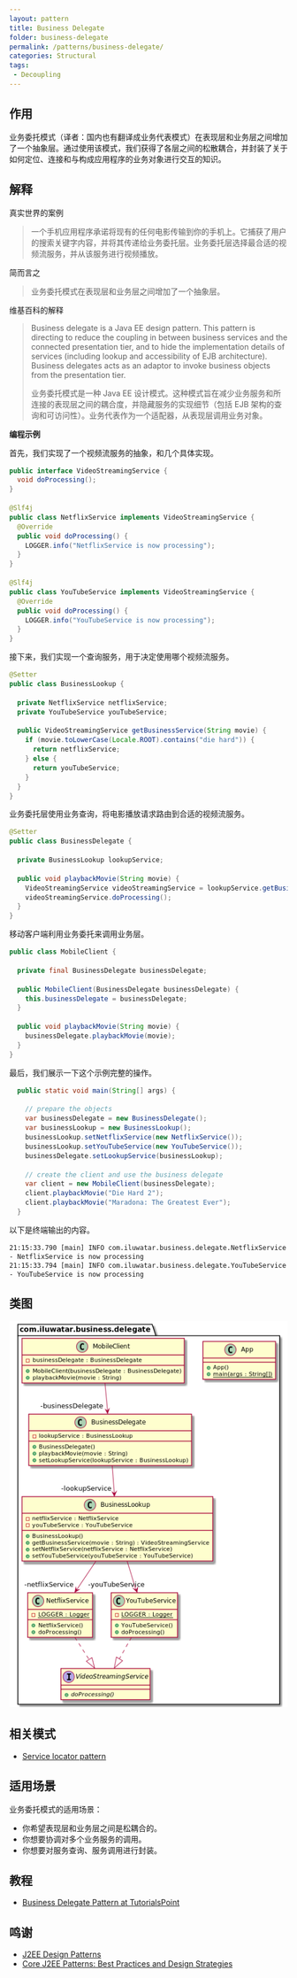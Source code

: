 ```yaml
---
layout: pattern
title: Business Delegate
folder: business-delegate
permalink: /patterns/business-delegate/
categories: Structural
tags:
 - Decoupling
---
```


## 作用

业务委托模式（译者：国内也有翻译成业务代表模式）在表现层和业务层之间增加了一个抽象层。通过使用该模式，我们获得了各层之间的松散耦合，并封装了关于如何定位、连接和与构成应用程序的业务对象进行交互的知识。

## 解释

真实世界的案例

> 一个手机应用程序承诺将现有的任何电影传输到你的手机上。它捕获了用户的搜索关键字内容，并将其传递给业务委托层。业务委托层选择最合适的视频流服务，并从该服务进行视频播放。

简而言之

> 业务委托模式在表现层和业务层之间增加了一个抽象层。

维基百科的解释

> Business delegate is a Java EE design pattern. This pattern is directing to reduce the coupling 
> in between business services and the connected presentation tier, and to hide the implementation 
> details of services (including lookup and accessibility of EJB architecture). Business delegates 
> acts as an adaptor to invoke business objects from the presentation tier.
>
> 业务委托模式是一种 Java EE 设计模式。这种模式旨在减少业务服务和所连接的表现层之间的耦合度，并隐藏服务的实现细节（包括 EJB 架构的查询和可访问性）。业务代表作为一个适配器，从表现层调用业务对象。

**编程示例**

首先，我们实现了一个视频流服务的抽象，和几个具体实现。

```java
public interface VideoStreamingService {
  void doProcessing();
}

@Slf4j
public class NetflixService implements VideoStreamingService {
  @Override
  public void doProcessing() {
    LOGGER.info("NetflixService is now processing");
  }
}

@Slf4j
public class YouTubeService implements VideoStreamingService {
  @Override
  public void doProcessing() {
    LOGGER.info("YouTubeService is now processing");
  }
}
```

接下来，我们实现一个查询服务，用于决定使用哪个视频流服务。

```java
@Setter
public class BusinessLookup {

  private NetflixService netflixService;
  private YouTubeService youTubeService;

  public VideoStreamingService getBusinessService(String movie) {
    if (movie.toLowerCase(Locale.ROOT).contains("die hard")) {
      return netflixService;
    } else {
      return youTubeService;
    }
  }
}
```

业务委托层使用业务查询，将电影播放请求路由到合适的视频流服务。

```java
@Setter
public class BusinessDelegate {

  private BusinessLookup lookupService;

  public void playbackMovie(String movie) {
    VideoStreamingService videoStreamingService = lookupService.getBusinessService(movie);
    videoStreamingService.doProcessing();
  }
}
```

移动客户端利用业务委托来调用业务层。

```java
public class MobileClient {

  private final BusinessDelegate businessDelegate;

  public MobileClient(BusinessDelegate businessDelegate) {
    this.businessDelegate = businessDelegate;
  }

  public void playbackMovie(String movie) {
    businessDelegate.playbackMovie(movie);
  }
}
```

最后，我们展示一下这个示例完整的操作。

```java
  public static void main(String[] args) {

    // prepare the objects
    var businessDelegate = new BusinessDelegate();
    var businessLookup = new BusinessLookup();
    businessLookup.setNetflixService(new NetflixService());
    businessLookup.setYouTubeService(new YouTubeService());
    businessDelegate.setLookupService(businessLookup);

    // create the client and use the business delegate
    var client = new MobileClient(businessDelegate);
    client.playbackMovie("Die Hard 2");
    client.playbackMovie("Maradona: The Greatest Ever");
  }
```

以下是终端输出的内容。

```
21:15:33.790 [main] INFO com.iluwatar.business.delegate.NetflixService - NetflixService is now processing
21:15:33.794 [main] INFO com.iluwatar.business.delegate.YouTubeService - YouTubeService is now processing
```

## 类图

![alt text](../../business-delegate/etc/business-delegate.urm.png "Business Delegate")

## 相关模式

* [Service locator pattern](https://java-design-patterns.com/patterns/service-locator/)

## 适用场景

业务委托模式的适用场景：

* 你希望表现层和业务层之间是松耦合的。
* 你想要协调对多个业务服务的调用。
* 你想要对服务查询、服务调用进行封装。

## 教程

* [Business Delegate Pattern at TutorialsPoint](https://www.tutorialspoint.com/design_pattern/business_delegate_pattern.htm)

## 鸣谢

* [J2EE Design Patterns](https://www.amazon.com/gp/product/0596004273/ref=as_li_tl?ie=UTF8&camp=1789&creative=9325&creativeASIN=0596004273&linkCode=as2&tag=javadesignpat-20&linkId=48d37c67fb3d845b802fa9b619ad8f31)
* [Core J2EE Patterns: Best Practices and Design Strategies](https://www.amazon.com/gp/product/0130648841/ref=as_li_qf_asin_il_tl?ie=UTF8&tag=javadesignpat-20&creative=9325&linkCode=as2&creativeASIN=0130648841&linkId=a0100de2b28c71ede8db1757fb2b5947)
